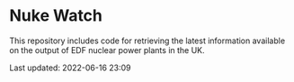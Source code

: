 # Nuke Watch

This repository includes code for retrieving the latest information available on the output of EDF nuclear power plants in the UK.

Last updated: 2022-06-16 23:09